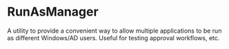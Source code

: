 # RunAsManager
A utility to provide a convenient way to allow multiple applications to be run as different Windows/AD users. Useful for testing approval workflows, etc.
